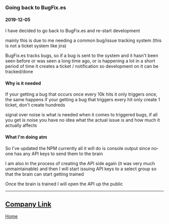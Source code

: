 ### Going back to BugFix.es
#### 2019-12-05
I have decided to go back to BugFix.es and re-start development

mainly this is due to me needing a common bug/issue tracking system (this is not a ticket system like jira)

BugFix.es tracks bugs, so if a bug is sent to the system and it hasn't been seen before or was seen a long time ago, or is happening a lot in a short period of time
it creates a ticket / notification so development on it can be tracked/done

#### Why is it needed
If your getting a bug that occurs once every 10k hits it only triggers once, the same happens if your getting a bug that triggers every hit only create 1 ticket, don't create hundreds

signal over noise is what is needed when it comes to triggered bugs, if all you get is noise you have no idea what the actual issue is and how much it actually affects

#### What I'm doing atm
So I've updated the NPM currently all it will do is console output since no-one has any API keys to send them to the brain

I am also in the process of creating the API side again (it was very much unmaintainable) and then I will start issuing API keys to a select group so that the brain can start getting trained

Once the brain is trained I will open the API up the public

---
[Company Link](https://bugfix.es)
--
[Home](/)
